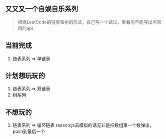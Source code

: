 ## 又又又一个自娱自乐系列
> 根据LeetCode的链表和树的形式，自己写一个试试，看看能不能写出点常用的api

## 当前完成
1. 链表系列 => 单链表

## 计划想玩玩的
1. 链表系列 => 双链表
2. 树系列

## 不想玩的
1. 链表系列 => 循环链表 reason:js去模拟的话无非是把数组第一个数弹出，push到最后一个

